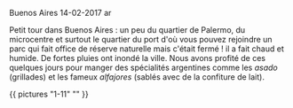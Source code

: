 Buenos Aires
14-02-2017
ar

Petit tour dans Buenos Aires : un peu du quartier de Palermo, du microcentre et surtout le quartier du port d'où vous pouvez rejoindre un parc qui fait office de réserve naturelle mais c'était fermé ! il a fait chaud et humide. De fortes pluies ont inondé la ville. Nous avons profité de ces quelques jours pour manger des spécialités argentines comme les *asado* (grillades) et les fameux *alfajores* (sablés avec de la confiture de lait).

{{ pictures "1-11" "" }}
